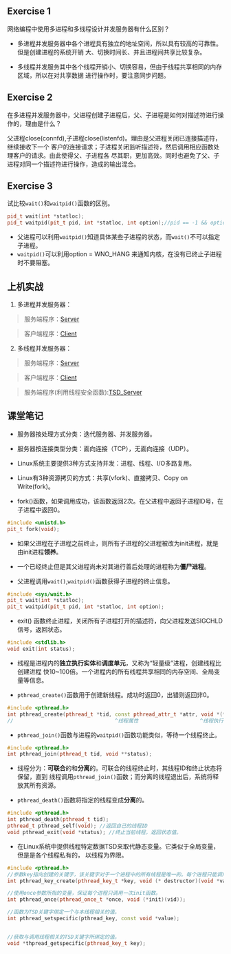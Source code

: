 ## Exercise 1

网络编程中使用多进程和多线程设计并发服务器有什么区别？

- 多进程并发服务器中各个进程具有独立的地址空间，所以具有较高的可靠性。但是创建进程的系统开销
大、切换时间长、并且进程间共享比较复杂。

- 多线程并发服务其中各个线程开销小、切换容易，但由于线程共享相同的内存区域，所以在对共享数据
进行操作时，要注意同步问题。

## Exercise 2

在多进程并发服务器中，父进程创建子进程后，父、子进程是如何对描述符进行操作的，理由是什么？

父进程close(connfd),子进程close(listenfd)。理由是父进程关闭已连接描述符，继续接收下一个
客户的连接请求；子进程关闭监听描述符，然后调用相应函数处理客户的请求。由此使得父、子进程各
尽其职，更加高效。同时也避免了父、子进程对同一个描述符进行操作，造成的输出混合。

## Exercise 3

试比较`wait()`和`waitpid()`函数的区别。

```cpp
pid_t wait(int *statloc);
pid_t waitpid(pit_t pid, int *statloc, int option);//pid == -1 && option == 0 时与wait相同
```

- 父进程可以利用`waitpid()`知道具体某些子进程的状态，而`wait()`不可以指定子进程。
- `waitpid()`可以利用option = WNO_HANG 来通知内核，在没有已终止子进程时不要阻塞。

## 上机实战

1. 多进程并发服务器：

> 服务端程序：[Server](Multiprocessing_server.c)

> 客户端程序：[Client](Multiprocessing_client.c)

2. 多线程并发服务器：

> 服务端程序：[Server](Multithreading_server.c)

> 客户端程序：[Client](Multiprocessing_client.c)

> 服务端程序(利用线程安全函数):[TSD_Server](TSD_server.c)

## 课堂笔记

- 服务器按处理方式分类：迭代服务器、并发服务器。

- 服务器按连接类型分类：面向连接（TCP），无面向连接（UDP）。

- Linux系统主要提供3种方式支持并发：进程、线程、I/O多路复用。

- Linux有3种资源拷贝的方式：共享(vfork)、直接拷贝、Copy on Write(fork)。

- fork()函数，如果调用成功，该函数返回2次。在父进程中返回子进程ID号，在子进程中返回0。

```cpp
#include <unistd.h>
pit_t fork(void);
```

- 如果父进程在子进程之前终止，则所有子进程的父进程被改为init进程，就是由init进程**领养**。

- 一个已经终止但是其父进程尚未对其进行善后处理的进程称为**僵尸进程**。

- 父进程调用`wait()`,`waitpid()`函数获得子进程的终止信息。

```cpp
#include <sys/wait.h>
pit_t wait(int *statloc);
pit_t waitpid(pit_t pid, int *statloc, int option);
```

- exit() 函数终止进程，关闭所有子进程打开的描述符，向父进程发送SIGCHLD信号，返回状态。

```cpp
#include <stdlib.h>
void exit(int status);
```

- 线程是进程内的**独立执行实体**和**调度单元**，又称为“轻量级”进程，创建线程比创建进程
快10~100倍。一个进程内的所有线程共享相同的内存空间、全局变量等信息。

- `pthread_create()`函数用于创建新线程。成功时返回0，出错则返回非0。

```cpp
#include <pthread.h>
int pthread_create(pthread_t *tid, const pthread_attr_t *attr, void *(*func)(void *), void *arg);
//                                 ^线程属性                    ^线程执行的函数         ^向func()传递参数
```

- `pthread_join()`函数与进程的`waitpid()`函数功能类似，等待一个线程终止。

```cpp
#include <pthread.h>
int pthread_join(pthread_t tid, void **status);
```

- 线程分为：**可联合**的和**分离**的。可联合的线程终止时，其线程ID和终止状态将保留，直到
线程调用`pthread_join()`函数；而分离的线程退出后，系统将释放其所有资源。

- `pthread_death()`函数将指定的线程变成**分离**的。

```cpp
#include <pthread.h>
int pthread_death(pthread_t tid);
pthread_t pthread_self(void); //返回自己的线程ID
void pthread_exit(void *status); //终止当前线程，返回状态值。
```

- 在Linux系统中提供线程特定数据TSD来取代静态变量。它类似于全局变量，但是是各个线程私有的，
以线程为界限。

```cpp
#include <pthread.h>
//参数key指向创建的关键字，该关键字对于一个进程中的所有线程是唯一的。每个进程只能调用一次。
int pthread_key_create(pthread_key_t *key, void (* destructor)(void *value));

//使用once参数所指的变量，保证每个进程只调用一次init函数。
int pthread_once(pthread_once_t *once, void (*init)(vid));

//函数为TSD关键字绑定一个与本线程相关的值。
int pthread_setspecific(pthread_key, const void *value);


//获取与调用线程相关的TSD关键字所绑定的值。
void *thpread_getspecific(pthread_key_t key);
```
